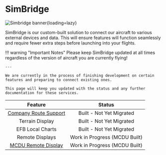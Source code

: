 <link rel="stylesheet" href="../../stylesheets/toc-tables.css">
<style>
    .md-typeset h1 {
        display: none;
    }
</style>

# SimBridge

![Simbridge banner](assets/simbridge/simbridge.png){loading=lazy}

SimBridge is our custom-built solution to connect our aircraft to various external devices and data. This will ensure features will function seamlessly and 
require fewer extra steps before launching into your flights.



!!! warning "Important Notes"
    Please keep SimBridge updated at all times regardless of the version of aircraft you are currently flying!
    
    ---

    We are currently in the process of finishing development on certain features and preparing to connect existing ones. 
    
    This page will keep you updated with the status and any further documentation for these services.

|                       Feature                       |          Status               |
|:---------------------------------------------------:|:-----------------------------:|
|             [Company Route Support](coroute.md)     | Built - Not Yet Migrated      |
|                   Terrain Display                   | Built - Not Yet Migrated      |
|                  EFB Local Charts                   | Built - Not Yet Migrated      |
|                   Remote Displays                   | Work in Progress (MCDU Built) |
|[MCDU Remote Display](remote-displays/remote-mcdu.md)| Work in Progress (MCDU Built) |


